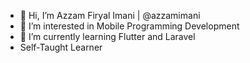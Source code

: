 - 👋 Hi, I’m Azzam Firyal Imani | @azzamimani
- 👀 I’m interested in Mobile Programming Development
- 🌱 I’m currently learning Flutter and Laravel
- Self-Taught Learner

<!---
azzamimani/azzamimani is a ✨ special ✨ repository because its `README.md` (this file) appears on your GitHub profile.
You can click the Preview link to take a look at your changes.
--->
